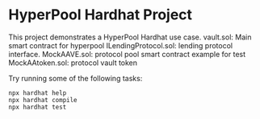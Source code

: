 # HyperPool Hardhat Project

This project demonstrates a HyperPool Hardhat use case. 
vault.sol: Main smart contract for hyperpool
ILendingProtocol.sol: lending protocol interface.
MockAAVE.sol: protocol pool smart contract example for test
MockAAtoken.sol: protocol vault token

Try running some of the following tasks:

```shell
npx hardhat help
npx hardhat compile
npx hardhat test
```
